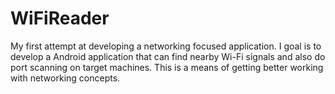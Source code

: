 # WiFiReader
My first attempt at developing a networking focused application. I goal is to develop a Android application that can find nearby Wi-Fi signals and also do port scanning on target machines. This is a means of getting better working with networking concepts.
